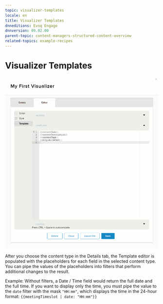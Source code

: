 ```yaml
---
topic: visualizer-templates
locale: en
title: Visualizer Templates
dnneditions: Evoq Engage
dnnversion: 09.02.00
parent-topic: content-managers-structured-content-overview
related-topics: example-recipes
---
```


# Visualizer Templates

  

![Content > Visualizers tab > Editor > Template](img/scr-Visualizers-Editor-Template-E91.gif)

  

After you choose the content type in the Details tab, the Template editor is populated with the placeholders for each field in the selected content type. You can pipe the values of the placeholders into filters that perform additional changes to the result.

Example: Without filters, a Date / Time field would return the full date and the full time. If you want to display only the time, you must pipe the value to the `date` filter with the mask `"HH:mm"`, which displays the time in the 24-hour format: `{{meetingTimeslot | date: "HH:mm"}}`